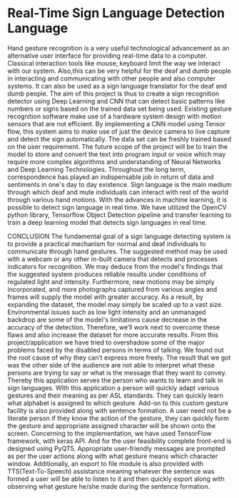 <h1>Real-Time Sign Language Detection Language</h1>

Hand gesture recognition is a very useful technological advancement as an alternative user interface for providing real-time data to a computer. Classical interaction tools like mouse, keyboard limit the way we interact with our system. Also,this can be very helpful for the deaf and dumb people in interacting and communicating with other people and also computer systems. It can also be used as a sign language translator for the deaf and dumb people. The aim of this project is thus to create a sign recognition detector using Deep Learning and CNN that can detect basic patterns like numbers or signs based on the trained data set being used. Existing gesture recognition software make use of a hardware system design with motion sensors that are not efficient. By implementing a CNN model using Tensor flow, this system aims to make use of just the device camera to live capture and detect the sign automatically. The data set can be freshly trained based on the user requirement. The future scope of the project will be to train the model to store and convert the text into program input or voice which may require more complex algorithms and understanding of Neural Networks and Deep Learning Technologies. Throughout the long term, correspondence has played an indispensable job in return of data and sentiments in one's day to day existence. Sign language is the main medium through which deaf and mute individuals can interact with rest of the world through various hand motions. With the advances in machine learning, it is possible to detect sign language in real time. We have utilized the OpenCV python library, Tensorflow Object Detection pipeline and transfer learning to train a deep learning model that detects sign languages in real time.



CONCLUSION
The fundamental goal of a sign language detecting system is to provide a practical mechanism for normal and deaf individuals to communicate through hand gestures. The suggested method may be used with a webcam or any other in-built camera that detects and processes indicators for recognition. We may deduce from the model's findings that the suggested system produces reliable results under conditions of regulated light and intensity. Furthermore, new motions may be simply incorporated, and more photographs captured from various angles and frames will supply the model with greater accuracy. As a result, by expanding the dataset, the model may simply be scaled up to a vast size. Environmental issues such as low light intensity and an unmanaged backdrop are some of the model's limitations cause decrease in the accuracy of the detection. Therefore, we’ll work next to overcome these flaws and also increase the dataset for more accurate results. From this project/application we have tried to overshadow some of the major problems faced by the disabled persons in terms of talking. We found out the root cause of why they can’t express more freely. The result that we got was the other side of the audience are not able to interpret what these persons are trying to say or what is the message that they want to convey. Thereby this application serves the person who wants to learn and talk in sign languages. With this application a person will quickly adapt various gestures and their meaning as per ASL standards. They can quickly learn what alphabet is assigned to which gesture. Add-on to this custom gesture facility is also provided along with sentence formation. A user need not be a literate person if they know the action of the gesture, they can quickly form the gesture and appropriate assigned character will be shown onto the screen. Concerning to the implementation, we have used TensorFlow framework, with keras API. And for the user feasibility complete front-end is designed using PyQT5. Appropriate user-friendly messages are prompted as per the user actions along with what gesture means which character window. Additionally, an export to file module is also provided with TTS(Text-To-Speech) assistance meaning whatever the sentence was formed a user will be able to listen to it and then quickly export along with observing what gesture he/she made during the sentence formation.
